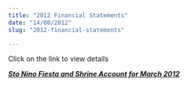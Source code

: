```yaml
---
title: "2012 Financial Statements"
date: "14/08/2012"
slug: "2012-financial-statements"

---
```


Click on the link to view details

_**[Sto Nino Fiesta and Shrine Account for March 2012](http://santonino-nz.org/wp-content/uploads/2012/08/sto-nino-financials-march-2012.doc)**_